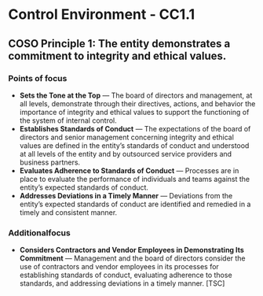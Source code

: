 #  Control Environment - CC1.1

## COSO Principle 1: The entity demonstrates a commitment to integrity and ethical values.

### Points of focus

- **Sets the Tone at the Top** — The board of directors and management, at all levels, demonstrate through their directives, actions, and behavior the importance of integrity and ethical values to support the functioning of the system of internal control.
- **Establishes Standards of Conduct** — The expectations of the board of directors and senior management concerning integrity and ethical values are defined in the entity’s standards of conduct and understood at all levels of the entity and by outsourced service providers and business partners.
- **Evaluates Adherence to Standards of Conduct** — Processes are in place to evaluate the performance of individuals and teams against the entity’s expected standards of conduct.
- **Addresses Deviations in a Timely Manner** — Deviations from the entity’s expected standards of conduct are identified and remedied in a timely and consistent manner.

### Additionalfocus

- **Considers Contractors and Vendor Employees in Demonstrating Its Commitment** — Management and the board of directors consider the use of contractors and vendor employees in its processes for establishing standards of conduct, evaluating adherence to those standards, and addressing deviations in a timely manner. [TSC]
